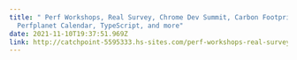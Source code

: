```yaml
---
title: " Perf Workshops, Real Survey, Chrome Dev Summit, Carbon Footprint,
  Perfplanet Calendar, TypeScript, and more"
date: 2021-11-10T19:37:51.969Z
link: http://catchpoint-5595333.hs-sites.com/perf-workshops-real-survey-chrome-dev-summit-carbon-footprint-perfplanet-calendar-typescript-and-more
---
```

